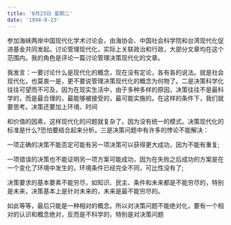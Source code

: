 ```yaml
---
title: '8月23日 星期二'
date: '1994-8-23'
---
```


参加海峡两岸中国现代化学术讨论会，由海协会、中国社会科学院和台湾现代化促进基金共同发起。讨论管理现代化，实际上关联政治和行政，大部分文章均在这个范围内。我的角色是评论一篇讨论管理决策现代化的文章。

我发言：一要讨论什么是现代化的概念，现在没有定论，各有各的说法。就是社会现代化，也莫衷一是，更不要说管理决策现代化的概念为何物了。二是决策科学化往往可望而不可及，因为在现实生活中，由于多种多样的原因，决策往往不是最科学的，而是最合理的，最能够被接受的，最可能实施的。在这样的条件下，我们就要思考。决策还要加上环境、时间

和价值的因素，这样现代化的问题就复杂了。因为没有统一的模式。决策现代化的标准是什么?恐怕要结合起来分析。三是决策问题中有许多的悖论不能解决：

一项正确的决策不能否定可能有另一项决策可以获得更大成功，因为不能有重复;

一项错误的决策也不能证明另一项方案可能成功，因为在失败之后成功的方案是在一个变化了环境中发生的，环境条件已经完全不同，可比性没有了;

决策要求的基本要素不能穷尽，如知识、民主、条件和未来都是不能穷尽的，特别是未来，决策基本上是针对未来的，未来是最不能穷尽的。

如此等等，最后只能是一种相对的概念。所以对决策问题不能绝对化，要有一个相对的认识和概念绝对，反而是不科学的，特别是对决策问题

